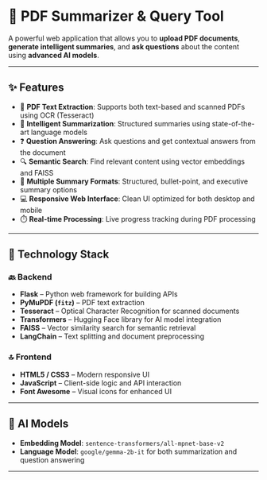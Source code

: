 # 🧠 PDF Summarizer & Query Tool

A powerful web application that allows you to **upload PDF documents**, **generate intelligent summaries**, and **ask questions** about the content using **advanced AI models**.

---

## ✨ Features

- 📄 **PDF Text Extraction**: Supports both text-based and scanned PDFs using OCR (Tesseract)
- 🧠 **Intelligent Summarization**: Structured summaries using state-of-the-art language models
- ❓ **Question Answering**: Ask questions and get contextual answers from the document
- 🔍 **Semantic Search**: Find relevant content using vector embeddings and FAISS
- 📝 **Multiple Summary Formats**: Structured, bullet-point, and executive summary options
- 💻 **Responsive Web Interface**: Clean UI optimized for both desktop and mobile
- ⏱️ **Real-time Processing**: Live progress tracking during PDF processing

---

## 🧰 Technology Stack

### 🔙 Backend

- **Flask** – Python web framework for building APIs
- **PyMuPDF (`fitz`)** – PDF text extraction
- **Tesseract** – Optical Character Recognition for scanned documents
- **Transformers** – Hugging Face library for AI model integration
- **FAISS** – Vector similarity search for semantic retrieval
- **LangChain** – Text splitting and document preprocessing

### 🔝 Frontend

- **HTML5 / CSS3** – Modern responsive UI
- **JavaScript** – Client-side logic and API interaction
- **Font Awesome** – Visual icons for enhanced UI

---

## 🤖 AI Models

- **Embedding Model**: `sentence-transformers/all-mpnet-base-v2`  
- **Language Model**: `google/gemma-2b-it` for both summarization and question answering

---
